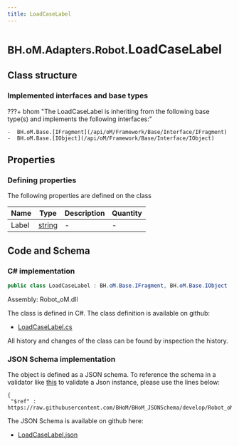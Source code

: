 ```yaml
---
title: LoadCaseLabel
---
```


# <small>BH.oM.Adapters.Robot.</small>**LoadCaseLabel**



## Class structure

### Implemented interfaces and base types

???+ bhom "The LoadCaseLabel is inheriting from the following base type(s) and implements the following interfaces:"

    -  BH.oM.Base.[IFragment](/api/oM/Framework/Base/Interface/IFragment)
    -  BH.oM.Base.[IObject](/api/oM/Framework/Base/Interface/IObject)


## Properties



### Defining properties

The following properties are defined on the class

| Name             | Type             | Description      | Quantity         |
|------------------|------------------|------------------|------------------|
| Label | [string](https://learn.microsoft.com/en-us/dotnet/api/System.String?view=netstandard-2.0) | - | - |


## Code and Schema

### C# implementation

``` C# title="C#"
public class LoadCaseLabel : BH.oM.Base.IFragment, BH.oM.Base.IObject
```

Assembly: Robot_oM.dll

The class is defined in C#. The class definition is available on github:

- [LoadCaseLabel.cs](https://github.com/BHoM/Robot_Toolkit/blob/develop/Robot_oM/Fragments\LoadCaseLabel.cs)

All history and changes of the class can be found by inspection the history.
### JSON Schema implementation

The object is defined as a JSON schema. To reference the schema in a validator like [this](https://www.jsonschemavalidator.net/) to validate a Json instance, please use the lines below:

``` { .json .copy .select } title="JSON Schema"
{
 "$ref" : https://raw.githubusercontent.com/BHoM/BHoM_JSONSchema/develop/Robot_oM/LoadCaseLabel.json}
```

The JSON Schema is available on github here:

- [LoadCaseLabel.json](https://github.com/BHoM/BHoM_JSONSchema/blob/develop/Robot_oM/LoadCaseLabel.json)

